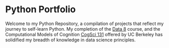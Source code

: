 # Python Portfolio
Welcome to my Python Repository, a compilation of projects that reflect my journey to self-learn Python. My completion of the [Data 8](http://www.data8.org/) course, and the Computational Models of Cognition [CogSci 131](https://classes.berkeley.edu/content/2020-spring-cogsci-131-001-lec-001) offered by UC Berkeley has solidified my breadth of knowledge in data science principles.

